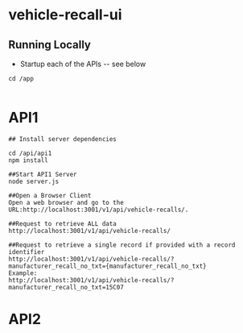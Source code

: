 # vehicle-recall-ui

## Running Locally

- Startup each of the APIs -- see below

```
cd /app


```

# API1

```
## Install server dependencies

cd /api/api1
npm install

##Start API1 Server
node server.js

##Open a Browser Client
Open a web browser and go to the URL:http://localhost:3001/v1/api/vehicle-recalls/.

##Request to retrieve ALL data 
http://localhost:3001/v1/api/vehicle-recalls/

##Request to retrieve a single record if provided with a record identifier
http://localhost:3001/v1/api/vehicle-recalls/?manufacturer_recall_no_txt={manufacturer_recall_no_txt}
Example:
http://localhost:3001/v1/api/vehicle-recalls/?manufacturer_recall_no_txt=15C07

```

# API2
